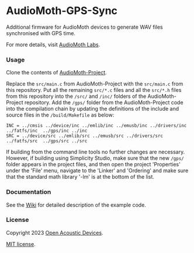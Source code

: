 # AudioMoth-GPS-Sync
Additional firmware for AudioMoth devices to generate WAV files synchronised with GPS time.

For more details, visit [AudioMoth Labs](https://www.openacousticdevices.info/labs).

### Usage ####

Clone the contents of [AudioMoth-Project](https://github.com/OpenAcousticDevices/AudioMoth-Project).

Replace the ```src/main.c``` from AudioMoth-Project with the ```src/main.c``` from this repository. Put all the remaining ```src/*.c``` files and all the ```src/*.h``` files from this repository into the ```/src/``` and ```/inc/``` folders of the AudioMoth-Project repository. Add the  ```/gps/``` folder from the AudioMoth-Project code into the compilation chain by updating the definitions of the include and source files in the ```/build/Makefile``` as below:

```
INC = ../cmsis ../device/inc ../emlib/inc ../emusb/inc ../drivers/inc ../fatfs/inc  ../gps/inc ../inc
SRC = ../device/src ../emlib/src ../emusb/src ../drivers/src ../fatfs/src  ../gps/src ../src
```

If building from the command line tools no further changes are necessary. However, if building using Simplicity Studio, make sure that the new ```/gps/``` folder appears in the project files, and then open the project 'Properties' under the 'File' menu, navigate to the 'Linker' and 'Ordering' and make sure that the standard math library '-lm' is at the bottom of the list.

### Documentation ####

See the [Wiki](https://github.com/OpenAcousticDevices/AudioMoth-Firmware-Basic/wiki/AudioMoth) for detailed description of the example code.

### License ###

Copyright 2023 [Open Acoustic Devices](http://www.openacousticdevices.info/).

[MIT license](http://www.openacousticdevices.info/license).

